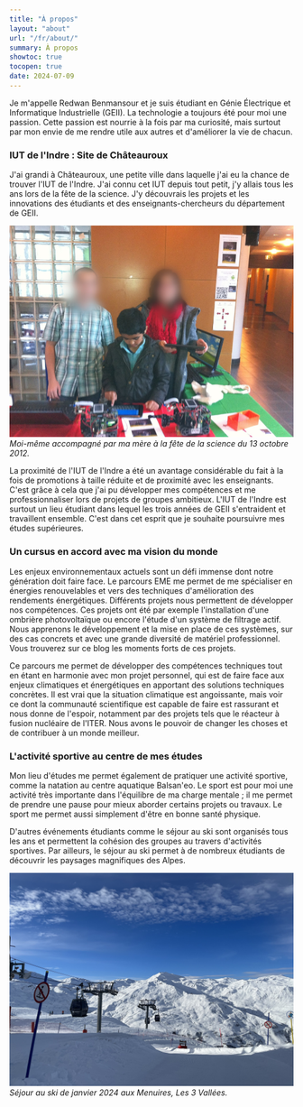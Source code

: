 ```yaml
---
title: "À propos"
layout: "about"
url: "/fr/about/"
summary: À propos
showtoc: true
tocopen: true
date: 2024-07-09
---
```


Je m'appelle Redwan Benmansour et je suis étudiant en Génie Électrique et Informatique Industrielle (GEII). La technologie a toujours été pour moi une passion. Cette passion est nourrie à la fois par ma curiosité, mais surtout par mon envie de me rendre utile aux autres et d'améliorer la vie de chacun.

### IUT de l'Indre : Site de Châteauroux
J'ai grandi à Châteauroux, une petite ville dans laquelle j'ai eu la chance de trouver l'IUT de l'Indre. J'ai connu cet IUT depuis tout petit, j'y allais tous les ans lors de la fête de la science. J'y découvrais les projets et les innovations des étudiants et des enseignants-chercheurs du département de GEII. 

![Photo 1](IMG_8756.png)
*Moi-même accompagné par ma mère à la fête de la science du 13 octobre 2012.*

La proximité de l'IUT de l'Indre a été un avantage considérable du fait à la fois de promotions à taille réduite et de proximité avec les enseignants. C'est grâce à cela que j'ai pu développer mes compétences et me professionnaliser lors de projets de groupes ambitieux. L'IUT de l'Indre est surtout un lieu étudiant dans lequel les trois années de GEII s'entraident et travaillent ensemble. C'est dans cet esprit que je souhaite poursuivre mes études supérieures.

### Un cursus en accord avec ma vision du monde
Les enjeux environnementaux actuels sont un défi immense dont notre génération doit faire face. Le parcours EME me permet de me spécialiser en énergies renouvelables et vers des techniques d'amélioration des rendements énergétiques. Différents projets nous permettent de développer nos compétences. Ces projets ont été par exemple l'installation d'une ombrière photovoltaïque ou encore l'étude d'un système de filtrage actif. Nous apprenons le développement et la mise en place de ces systèmes, sur des cas concrets et avec une grande diversité de matériel professionnel. Vous trouverez sur ce blog les moments forts de ces projets.

Ce parcours me permet de développer des compétences techniques tout en étant en harmonie avec mon projet personnel, qui est de faire face aux enjeux climatiques et énergétiques en apportant des solutions techniques concrètes. Il est vrai que la situation climatique est angoissante, mais voir ce dont la communauté scientifique est capable de faire est rassurant et nous donne de l'espoir, notamment par des projets tels que le réacteur à fusion nucléaire de l'ITER. Nous avons le pouvoir de changer les choses et de contribuer à un monde meilleur.

### L'activité sportive au centre de mes études
Mon lieu d'études me permet également de pratiquer une activité sportive, comme la natation au centre aquatique Balsan'eo. Le sport est pour moi une activité très importante dans l'équilibre de ma charge mentale ; il me permet de prendre une pause pour mieux aborder certains projets ou travaux. Le sport me permet aussi simplement d'être en bonne santé physique. 

D'autres événements étudiants comme le séjour au ski sont organisés tous les ans et permettent la cohésion des groupes au travers d'activités sportives. Par ailleurs, le séjour au ski permet à de nombreux étudiants de découvrir les paysages magnifiques des Alpes.

![Photo 2](IMG_5864.jpg)
*Séjour au ski de janvier 2024 aux Menuires, Les 3 Vallées.*

